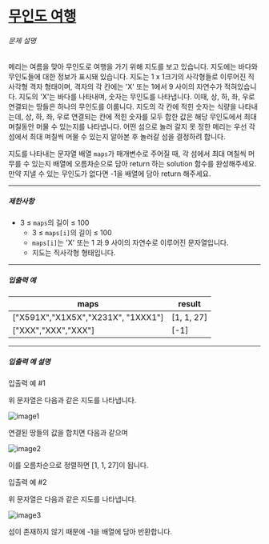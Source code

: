 # [무인도 여행](https://school.programmers.co.kr/learn/courses/30/lessons/154540)


###### 문제 설명


메리는 여름을 맞아 무인도로 여행을 가기 위해 지도를 보고 있습니다. 지도에는 바다와 무인도들에 대한 정보가 표시돼 있습니다. 지도는 1 x 1크기의 사각형들로 이루어진 직사각형 격자 형태이며, 격자의 각 칸에는 'X' 또는 1에서 9 사이의 자연수가 적혀있습니다. 지도의 'X'는 바다를 나타내며, 숫자는 무인도를 나타냅니다. 이때, 상, 하, 좌, 우로 연결되는 땅들은 하나의 무인도를 이룹니다. 지도의 각 칸에 적힌 숫자는 식량을 나타내는데, 상, 하, 좌, 우로 연결되는 칸에 적힌 숫자를 모두 합한 값은 해당 무인도에서 최대 며칠동안 머물 수 있는지를 나타냅니다. 어떤 섬으로 놀러 갈지 못 정한 메리는 우선 각 섬에서 최대 며칠씩 머물 수 있는지 알아본 후 놀러갈 섬을 결정하려 합니다.


지도를 나타내는 문자열 배열 `maps`가 매개변수로 주어질 때, 각 섬에서 최대 며칠씩 머무를 수 있는지 배열에 오름차순으로 담아 return 하는 solution 함수를 완성해주세요. 만약 지낼 수 있는 무인도가 없다면 \-1을 배열에 담아 return 해주세요.




---


##### 제한사항


* 3 ≤ `maps`의 길이 ≤ 100
	+ 3 ≤ `maps[i]`의 길이 ≤ 100
	+ `maps[i]`는 'X' 또는 1 과 9 사이의 자연수로 이루어진 문자열입니다.
	+ 지도는 직사각형 형태입니다.




---


##### 입출력 예




| maps | result |
| --- | --- |
| \["X591X","X1X5X","X231X", "1XXX1"] | \[1, 1, 27] |
| \["XXX","XXX","XXX"] | \[\-1] |




---


##### 입출력 예 설명


입출력 예 \#1


위 문자열은 다음과 같은 지도를 나타냅니다.


![image1](https://user-images.githubusercontent.com/62426665/206862823-4633fbf1-c075-4d35-b577-26f504dcd332.png)


연결된 땅들의 값을 합치면 다음과 같으며


![image2](https://user-images.githubusercontent.com/62426665/209070615-ae568f20-cf06-4f88-8d4f-8e9861af2d36.png)


이를 오름차순으로 정렬하면 \[1, 1, 27]이 됩니다.


입출력 예 \#2


위 문자열은 다음과 같은 지도를 나타냅니다.


![image3](https://user-images.githubusercontent.com/62426665/206863265-0a371c69-d4b5-411a-972f-bdc36b90c917.png)


섬이 존재하지 않기 때문에 \-1을 배열에 담아 반환합니다.



